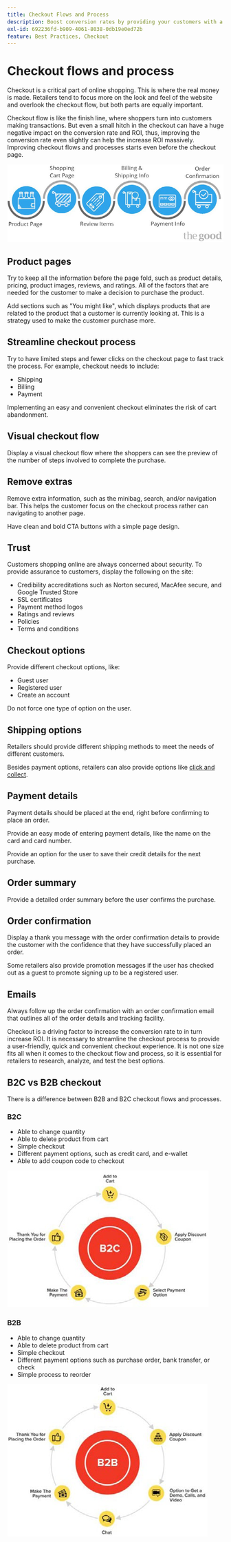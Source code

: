 ```yaml
---
title: Checkout Flows and Process
description: Boost conversion rates by providing your customers with a seamless checkout experience.
exl-id: 692236fd-b909-4061-8038-0db19e0ed72b
feature: Best Practices, Checkout
---
```

# Checkout flows and process

Checkout is a critical part of online shopping. This is where the real money is made. Retailers tend to focus more on the look and feel of the website and overlook the checkout flow, but both parts are equally important.

Checkout flow is like the finish line, where shoppers turn into customers making transactions. But even a small hitch in the checkout can have a huge negative impact on the conversion rate and ROI, thus, improving the conversion rate even slightly can help the increase ROI massively. Improving checkout flows and processes starts even before the checkout page.

![Checkout process flow diagram](../../assets/playbooks/checkout-diagram.png)

## Product pages

Try to keep all the information before the page fold, such as product details, pricing, product images, reviews, and ratings. All of the factors that are needed for the customer to make a decision to purchase the product.

Add sections such as "You might like", which displays products that are related to the product that a customer is currently looking at. This is a strategy used to make the customer purchase more.

## Streamline checkout process

Try to have limited steps and fewer clicks on the checkout page to fast track the process. For example, checkout needs to include:

- Shipping
- Billing
- Payment

Implementing an easy and convenient checkout eliminates the risk of cart abandonment.

## Visual checkout flow

Display a visual checkout flow where the shoppers can see the preview of the number of steps involved to complete the purchase.

## Remove extras

Remove extra information, such as the minibag, search, and/or navigation bar. This helps the customer focus on the checkout process rather can navigating to another page.

Have clean and bold CTA buttons with a simple page design.

## Trust

Customers shopping online are always concerned about security. To provide assurance to customers, display the following on the site:

- Credibility accreditations such as Norton secured, MacAfee secure, and Google Trusted Store
- SSL certificates
- Payment method logos
- Ratings and reviews
- Policies
- Terms and conditions

## Checkout options

Provide different checkout options, like:

- Guest user
- Registered user
- Create an account

Do not force one type of option on the user.

## Shipping options

Retailers should provide different shipping methods to meet the needs of different customers.

Besides payment options, retailers can also provide options like [click and collect](click-collect.md).

## Payment details

Payment details should be placed at the end, right before confirming to place an order.

Provide an easy mode of entering payment details, like the name on the card and card number.

Provide an option for the user to save their credit details for the next purchase.

## Order summary

Provide a detailed order summary before the user confirms the purchase.

## Order confirmation

Display a thank you message with the order confirmation details to provide the customer with the confidence that they have successfully placed an order.

Some retailers also provide promotion messages if the user has checked out as a guest to promote signing up to be a registered user.

## Emails

Always follow up the order confirmation with an order confirmation email that outlines all of the order details and tracking facility.

Checkout is a driving factor to increase the conversion rate to in turn increase ROI. It is necessary to streamline the checkout process to provide a user-friendly, quick and convenient checkout experience. It is not one size fits all when it comes to the checkout flow and process, so it is essential for retailers to research, analyze, and test the best options.

## B2C vs B2B checkout

There is a difference between B2B and B2C checkout flows and processes.

### B2C

- Able to change quantity
- Able to delete product from cart
- Simple checkout
- Different payment options, such as credit card, and e-wallet
- Able to add coupon code to checkout

![B2C checkout diagram](../../assets/playbooks/checkout-b2c.png)

### B2B

- Able to change quantity
- Able to delete product from cart
- Simple checkout
- Different payment options such as purchase order, bank transfer, or check
- Simple process to reorder

![B2B checkout diagram](../../assets/playbooks/checkout-b2b.png)
